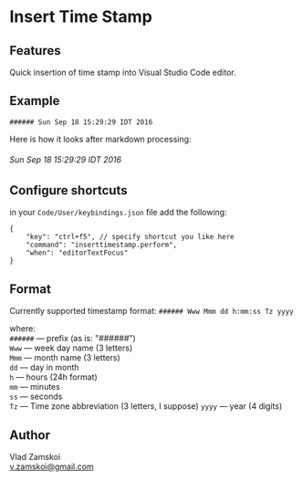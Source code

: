 # Insert Time Stamp

## Features

Quick insertion of time stamp into Visual Studio Code editor.

## Example
```
###### Sun Sep 18 15:29:29 IDT 2016
```

Here is how it looks after markdown processing:
###### Sun Sep 18 15:29:29 IDT 2016

## Configure shortcuts
in your `Code/User/keybindings.json` file add the following:
```
{
    "key": "ctrl+f5", // specify shortcut you like here
    "command": "inserttimestamp.perform",
    "when": "editorTextFocus"
}
```

## Format
Currently supported timestamp format: `###### Www Mmm dd h:mm:ss Tz yyyy`  

where:  
    `######` — prefix (as is: "######")  
    `Www` — week day name (3 letters)  
    `Mmm` — month name (3 letters)  
    `dd` — day in month  
    `h` — hours (24h format)  
    `mm` — minutes  
    `ss` — seconds  
    `Tz` — Time zone abbreviation (3 letters, I suppose)
    `yyyy` — year (4 digits)

## Author
Vlad Zamskoi  
<v.zamskoi@gmail.com>